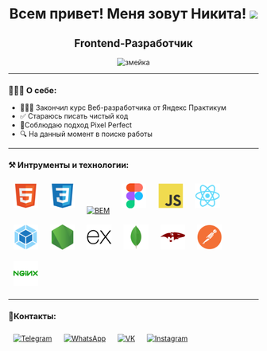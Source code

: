 <h1 align="center">Всем привет! Меня зовут Никита! <img height=40 src="https://user-images.githubusercontent.com/18350557/176309783-0785949b-9127-417c-8b55-ab5a4333674e.gif"></h1>

<h2 align="center">Frontend-Разработчик</h2>
<div align="center"><img height="200" alt="змейка" src="https://raw.githubusercontent.com/FilimonovAlexey/FilimonovAlexey/e28d072f54692037f986b8301cb0e9cf30426cac/assets/github-snake.svg"></div>


---
### 🙋🏻‍♂️ О себе:
* 🧑🏻‍💻 Закончил курс Веб-разработчика от Яндекс Практикум
* ✅ Стараюсь писать чистый код
* 📐Соблюдаю подход Pixel Perfect
* 🔍 На данный момент в поиске работы

---
### ⚒️ Интрументы и технологии:
<div>
<a href="https://en.wikipedia.org/wiki/HTML5" target="_blank"><img style="margin: 10px" src="https://raw.githubusercontent.com/devicons/devicon/6910f0503efdd315c8f9b858234310c06e04d9c0/icons/html5/html5-original.svg" title="HTML5" alt="HTML5" height="50" /></a>
<a href="https://www.w3schools.com/css/" target="_blank"><img style="margin: 10px" src="https://raw.githubusercontent.com/devicons/devicon/6910f0503efdd315c8f9b858234310c06e04d9c0/icons/css3/css3-original.svg" title="CSS3" alt="CSS3" height="50" /></a> 
<a href="http://getbem.com/" target="_blank"><img style="margin: 10px" src="https://profilinator.rishav.dev/skills-assets/bem.svg" title="BEM" alt="BEM" height="50" /></a>
<a href="https://www.figma.com/" target="_blank"><img style="margin: 10px" src="https://raw.githubusercontent.com/devicons/devicon/6910f0503efdd315c8f9b858234310c06e04d9c0/icons/figma/figma-original.svg" title="Figma" alt="Figma" height="50" /></a>
<a href="https://www.javascript.com/" target="_blank"><img style="margin: 10px" src="https://raw.githubusercontent.com/devicons/devicon/6910f0503efdd315c8f9b858234310c06e04d9c0/icons/javascript/javascript-original.svg" title="JavaScript" alt="JavaScript" height="50" /></a>
<a href="https://reactjs.org/" target="_blank"><img style="margin: 10px" src="https://raw.githubusercontent.com/devicons/devicon/6910f0503efdd315c8f9b858234310c06e04d9c0/icons/react/react-original.svg" title="React" alt="React" height="50" /></a>
<a href="https://webpack.js.org/" target="_blank"><img style="margin: 10px" src="https://raw.githubusercontent.com/devicons/devicon/6910f0503efdd315c8f9b858234310c06e04d9c0/icons/webpack/webpack-original.svg" title="Webpack" alt="Webpack" height="50" /></a>
<a href="https://nodejs.org/" target="_blank"><img style="margin: 10px" src="https://raw.githubusercontent.com/devicons/devicon/6910f0503efdd315c8f9b858234310c06e04d9c0/icons/nodejs/nodejs-original.svg" title="Node.js" alt="Node.js" height="50" /></a>
<a href="https://expressjs.com/" target="_blank"><img style="margin: 10px" src="https://raw.githubusercontent.com/devicons/devicon/6910f0503efdd315c8f9b858234310c06e04d9c0/icons/express/express-original.svg" title="Express.js" alt="Express.js" height="50" /></a>
<a href="https://www.mongodb.com/" target="_blank"><img style="margin: 10px" src="https://raw.githubusercontent.com/devicons/devicon/6910f0503efdd315c8f9b858234310c06e04d9c0/icons/mongodb/mongodb-original.svg" title="MongoDB" alt="MongoDB" height="50" /></a>
<a href="https://mongoosejs.com/" target="_blank"><img style="margin: 10px" src="https://raw.githubusercontent.com/devicons/devicon/6910f0503efdd315c8f9b858234310c06e04d9c0/icons/mongoose/mongoose-original.svg" title="Mongoose" alt="Mongoose" height="50" /></a>
<a href="https://postman.com" target="_blank"><img style="margin: 10px" src="https://raw.githubusercontent.com/devicons/devicon/6910f0503efdd315c8f9b858234310c06e04d9c0/icons/postman/postman-original.svg" title="Postman" alt="Postman" height="50" /></a>
<a href="https://www.nginx.com/" target="_blank"><img style="margin: 10px" src="https://raw.githubusercontent.com/devicons/devicon/6910f0503efdd315c8f9b858234310c06e04d9c0/icons/nginx/nginx-original.svg" title="Nginx" alt="Nginx" height="50" /></a>
</div>

---
### 📱Контакты:
<div>
<a href="https://t.me/valitovnik" target="_blank"><img style="margin: 10px" src="https://img.icons8.com/color/48/telegram-app--v1.png" title="Telegram" alt="Telegram" height="50" /></a>
<a href="https://wa.me/79172640680" target="_blank"><img style="margin: 10px" src="https://img.icons8.com/color/480/whatsapp--v1.png" title="WhatsApp" alt="WhatsApp" height="50" /></a>
<a href="https://vk.com/valitovnikita" target="_blank"><img style="margin: 10px" src="https://img.icons8.com/color/480/vk-circled--v1.png" title="VK" alt="VK" height="50" /></a>
<a href="https://www.instagram.com/vv.nikitaa?igsh=MWJiMTQ3bTNnNTVkZQ%3D%3D&utm_source=qr" target="_blank"><img style="margin: 10px" src="https://img.icons8.com/color/480/instagram-new--v1.png" title="Instagram" alt="Instagram" height="50" /></a>
</div>
